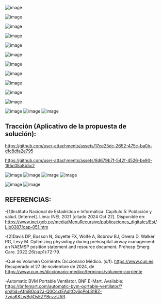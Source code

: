 

![image](https://github.com/user-attachments/assets/e31cce86-5a7e-4c49-a2d1-b6e47ff24e12)

![image](https://github.com/user-attachments/assets/87aa953a-a83b-438a-951f-6fadc6bda4c3)

![image](https://github.com/user-attachments/assets/6c626995-4f5c-40f3-8237-c2616d85a8eb)

![image](https://github.com/user-attachments/assets/d2f79eeb-6e91-49c1-b6f8-035dba9fb556)

![image](https://github.com/user-attachments/assets/fe6ddc30-da8d-4a88-ab3a-2e74e581a4eb)

![image](https://github.com/user-attachments/assets/61d2e2e4-68e6-4ea9-9572-86fbe63c36ec)


![image](https://github.com/user-attachments/assets/9dc8fea8-c7c1-4784-94a2-a5fca146193b)

![image](https://github.com/user-attachments/assets/a24f771d-c27f-45ce-bb68-1e77ed1bc3cd)

![image](https://github.com/user-attachments/assets/8cdb7836-3366-4579-82a7-d6f4f4dfc92a)

![image](https://github.com/user-attachments/assets/749f46bf-6877-42e9-8b35-93c562d6e0d6)

![image](https://github.com/user-attachments/assets/34e6e2c4-b626-43bc-a40b-f8c769eede1a)

![image](https://github.com/user-attachments/assets/81bde807-e555-406a-a372-f478a5c14756)
![image](https://github.com/user-attachments/assets/54790e2c-5051-4ef6-a564-f05f43d0a216)
![image](https://github.com/user-attachments/assets/d03c54f9-2cfa-40dd-b11e-9aeadefcc154)

## Tracción (Aplicativo de la propuesta de solución):

https://github.com/user-attachments/assets/17ce25dc-2652-475c-ba0b-dfc8dfa2e795



https://github.com/user-attachments/assets/8d679b7f-542f-4526-be90-195c05a8b5c2


![image](https://github.com/user-attachments/assets/00c99255-3010-4349-8a14-0ac1cd4048a8)
![image](https://github.com/user-attachments/assets/f8c5b9b5-a245-4e20-9ccc-69b69e19ddb4)
![image](https://github.com/user-attachments/assets/aff1bb95-9649-4b91-97d7-6bbd9d4829d5)
![image](https://github.com/user-attachments/assets/88e4a11a-701c-48cd-950d-bc5d288a4f46)



![image](https://github.com/user-attachments/assets/a0a3eb96-36bb-41b3-9741-85852bd806b0)
![image](https://github.com/user-attachments/assets/75fc5632-b1b1-49fd-a084-829d9c9b9801)



## REFERENCIAS:
-[1]Instituto Nacional de Estadística e Informática. Capítulo 5: Población y salud. [Internet]. Lima: INEI; 2021 [citado 2024 Oct 22]. Disponible en: https://www.inei.gob.pe/media/MenuRecursivo/publicaciones_digitales/Est/Lib0387/cap-051.htm

-[2]Davis DP, Bosson N, Guyette FX, Wolfe A, Bobrow BJ, Olvera D, Walker RG, Levy M. Optimizing physiology during prehospital airway management: an NAEMSP position statement and resource document. Prehosp Emerg Care. 2022;26(sup1):72-79.

-Qué es Volumen Corriente: Diccionario Médico. (s/f). https://www.cun.es. Recuperado el 27 de noviembre de 2024, de https://www.cun.es/diccionario-medico/terminos/volumen-corriente

-Automatic BVM Portable Ventilator. BNF E-Mart. Available: https://bnfemart.com/automatic-bvm-portable-ventilator/?srsltid=AfmBOoq2J-Q0CcxtEAdltCy6pPoL81BZ-7vdaKKLwBdjOsEZYBnzzUAR.

